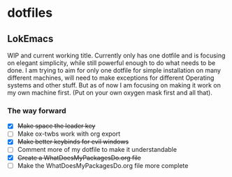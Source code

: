 # dotfiles


## LokEmacs
WIP and current working title.
Currently only has one dotfile and is focusing on elegant simplicity, while still powerful enough to do what needs to be done.
I am trying to aim for only one dotfile for simple installation on many different machines, will need to make exceptions for different Operating systems and other stuff. But as of now I am focusing on making it work on my own machine first. (Put on your own oxygen mask first and all that).

### The way forward
- [x] ~~Make space the leader key~~
- [ ] Make ox-twbs work with org export
- [x] ~~Make better keybinds for evil windows~~
- [ ] Comment more of my dotfile to make it understandable
- [x] ~~Create a WhatDoesMyPackagesDo.org file~~
- [ ] Make the WhatDoesMyPackagesDo.org file more complete
